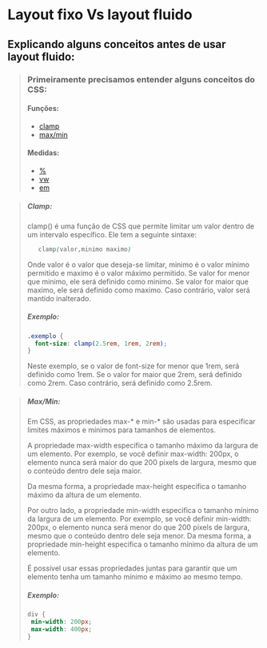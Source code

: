 # Layout fixo Vs layout fluido

## Explicando alguns conceitos antes de usar layout fluido:

>### Primeiramente precisamos entender alguns conceitos do CSS:
>#### Funções:
>- [clamp](#clamp)
>- [max/min](#maxAndMin)
>#### Medidas:
>- [%](#porcentagem)
>- [vw](#vw)
>- [em](#em)



>##### <a id="clamp"></a>Clamp:
>clamp() é uma função de CSS que permite limitar um valor dentro de um intervalo específico. Ele tem a seguinte sintaxe:
>```css
>    clamp(valor,minimo maximo)
>```
>Onde valor é o valor que deseja-se limitar, minimo é o valor mínimo permitido e maximo é o valor máximo permitido. Se valor for menor que minimo, ele será definido como minimo. Se valor for maior que maximo, ele será definido como maximo. Caso contrário, valor será mantido inalterado.
>##### Exemplo:
>```css
> .exemplo {
>   font-size: clamp(2.5rem, 1rem, 2rem);
>}
>```
>Neste exemplo, se o valor de font-size for menor que 1rem, será definido como 1rem. Se o valor for maior que 2rem, será definido como 2rem. Caso contrário, será definido como 2.5rem.



>##### <a id="maxAndMin"></a>Max/Min:
>Em CSS, as propriedades max-* e min-* são usadas para especificar limites máximos e mínimos para tamanhos de elementos.
>
>A propriedade max-width especifica o tamanho máximo da largura de um elemento. Por exemplo, se você definir max-width: 200px, o elemento nunca será maior do que 200 pixels de largura, mesmo que o conteúdo dentro dele seja maior.
>
>Da mesma forma, a propriedade max-height especifica o tamanho máximo da altura de um elemento.
>
>Por outro lado, a propriedade min-width especifica o tamanho mínimo da largura de um elemento. Por exemplo, se você definir min-width: 200px, o elemento nunca será menor do que 200 pixels de largura, mesmo que o conteúdo dentro dele seja menor.
>Da mesma forma, a propriedade min-height especifica o tamanho mínimo da altura de um elemento.
>
>É possível usar essas propriedades juntas para garantir que um elemento tenha um tamanho mínimo e máximo ao mesmo tempo.
>##### Exemplo:
>```css
>div {
>  min-width: 200px;
>  max-width: 400px;
>}
>```
